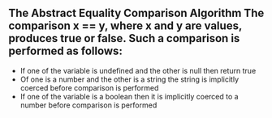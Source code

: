 The Abstract Equality Comparison Algorithm
The comparison x == y, where x and y are values, produces true or false. Such a comparison is performed as follows:
- 
- If one of the variable is undefined and the other is null then return true
- Of one is a number and the other is a string the string is implicitly coerced before comparison is performed
- If one of the variable is a boolean then it is implicitly coerced to a number before comparison is performed
